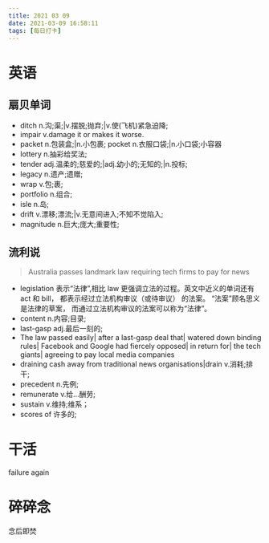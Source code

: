 ```yaml
---
title: 2021 03 09
date: 2021-03-09 16:58:11
tags: [每日打卡]
---
```

# 英语
## 扇贝单词
- ditch n.沟;渠;|v.摆脱;抛弃;|v.使(飞机)紧急迫降;
- impair v.damage it or makes it worse.
- packet n.包装盒;|n.小包裹; pocket n.衣服口袋;|n.小口袋;小容器
- lottery n.抽彩给奖法;
- tender adj.温柔的;慈爱的;|adj.幼小的;无知的;|n.投标;
- legacy n.遗产;遗赠;
- wrap v.包;裹;
- portfolio n.组合;
- isle n.岛;
- drift v.漂移;漂流;|v.无意间进入;不知不觉陷入;
- magnitude n.巨大;庞大;重要性;
## 流利说
> Australia passes landmark law requiring tech firms to pay for news
- legislation 表示“法律”,相比 law 更强调立法的过程。英文中近义的单词还有 act 和 bill， 都表示经过立法机构审议（或待审议） 的法案。 “法案”顾名思义是法律的草案， 而通过立法机构审议的法案可以称为“法律”。
- content n.内容;目录;
- last-gasp adj.最后一刻的;
- The law passed easily| after a last-gasp deal that| watered down binding rules| Facebook and Google had fiercely opposed| in return for| the tech giants| agreeing to pay local media companies
- draining cash away from traditional news organisations|drain v.消耗;排干;
- precedent n.先例;
- remunerate v.给...酬劳;
- sustain v.维持;维系；
- scores of 许多的;
# 干活
failure again
# 碎碎念
念后即焚
